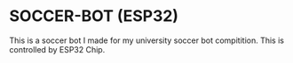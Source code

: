 # SOCCER-BOT (ESP32)
This is a soccer bot I made for my university soccer bot compitition. This is controlled by ESP32 Chip.
